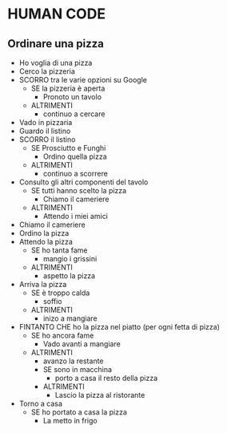 # HUMAN CODE

## Ordinare una pizza

- Ho voglia di una pizza
- Cerco la pizzeria
- SCORRO tra le varie opzioni su Google
    - SE la pizzeria è aperta
        - Pronoto un tavolo
    - ALTRIMENTI
        - continuo a cercare
- Vado in pizzaria
- Guardo il listino
- SCORRO il listino
    - SE Prosciutto e Funghi
        - Ordino quella pizza
    -  ALTRIMENTI
        - continuo a scorrere
- Consulto gli altri componenti del tavolo
    - SE tutti hanno scelto la pizza
        - Chiamo il cameriere
    - ALTRIMENTI
        - Attendo i miei amici
- Chiamo il cameriere
- Ordino la pizza
- Attendo la pizza
    - SE ho tanta fame
        - mangio i grissini
    - ALTRIMENTI
        - aspetto la pizza
- Arriva la pizza
    - SE è troppo calda
        - soffio
    - ALTRIMENTI
        - inizo a mangiare
- FINTANTO CHE ho la pizza nel piatto (per ogni fetta di pizza)
    - SE ho ancora fame
        - Vado avanti a mangiare
    - ALTRIMENTI
        - avanzo la restante
        - SE sono in macchina
            - porto a casa il resto della pizza
        - ALTRIMENTI
            - Lascio la pizza al ristorante
- Torno a casa
    - SE ho portato a casa la pizza
        - La metto in frigo
